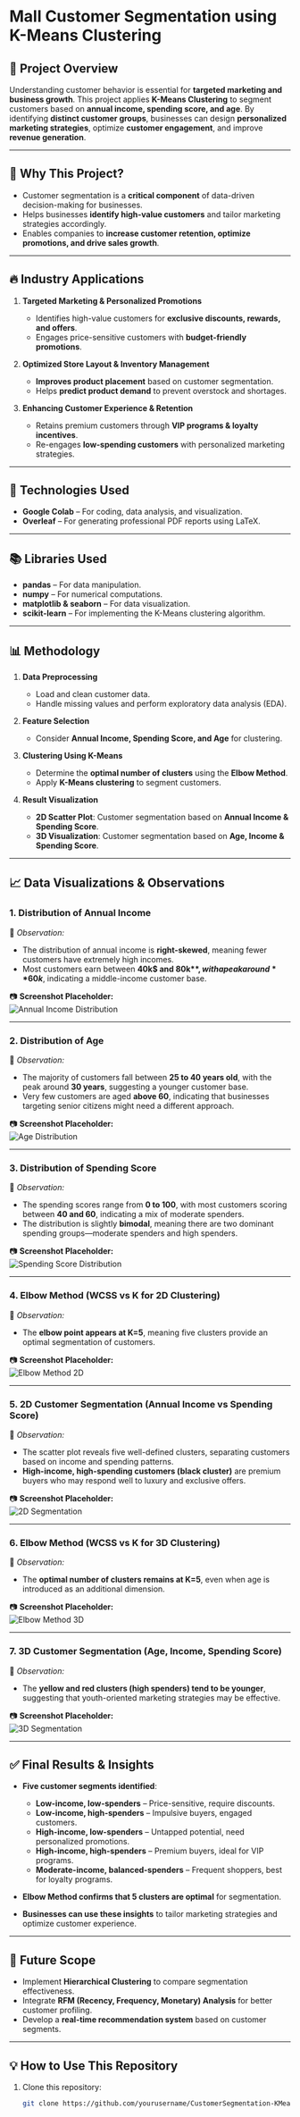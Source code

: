 # **Mall Customer Segmentation using K-Means Clustering**
  
## 📌 **Project Overview**
Understanding customer behavior is essential for **targeted marketing and business growth**. This project applies **K-Means Clustering** to segment customers based on **annual income, spending score, and age**. By identifying **distinct customer groups**, businesses can design **personalized marketing strategies**, optimize **customer engagement**, and improve **revenue generation**.  

---

## 🎯 **Why This Project?**
- Customer segmentation is a **critical component** of data-driven decision-making for businesses.  
- Helps businesses **identify high-value customers** and tailor marketing strategies accordingly.  
- Enables companies to **increase customer retention, optimize promotions, and drive sales growth**.  

---

## 🔥 **Industry Applications**
1. **Targeted Marketing & Personalized Promotions**  
   - Identifies high-value customers for **exclusive discounts, rewards, and offers**.  
   - Engages price-sensitive customers with **budget-friendly promotions**.  

2. **Optimized Store Layout & Inventory Management**  
   - **Improves product placement** based on customer segmentation.  
   - Helps **predict product demand** to prevent overstock and shortages.  

3. **Enhancing Customer Experience & Retention**  
   - Retains premium customers through **VIP programs & loyalty incentives**.  
   - Re-engages **low-spending customers** with personalized marketing strategies.  

---

## 🚀 **Technologies Used**
- **Google Colab** – For coding, data analysis, and visualization.  
- **Overleaf** – For generating professional PDF reports using LaTeX.  

---

## 📚 **Libraries Used**
- **pandas** – For data manipulation.  
- **numpy** – For numerical computations.  
- **matplotlib & seaborn** – For data visualization.  
- **scikit-learn** – For implementing the K-Means clustering algorithm.  

---

## 📊 **Methodology**
1. **Data Preprocessing**  
   - Load and clean customer data.  
   - Handle missing values and perform exploratory data analysis (EDA).  

2. **Feature Selection**  
   - Consider **Annual Income, Spending Score, and Age** for clustering.  

3. **Clustering Using K-Means**  
   - Determine the **optimal number of clusters** using the **Elbow Method**.  
   - Apply **K-Means clustering** to segment customers.  

4. **Result Visualization**  
   - **2D Scatter Plot**: Customer segmentation based on **Annual Income & Spending Score**.  
   - **3D Visualization**: Customer segmentation based on **Age, Income & Spending Score**.  

---

## 📈 **Data Visualizations & Observations**
### **1. Distribution of Annual Income**
📌 *Observation:*  
- The distribution of annual income is **right-skewed**, meaning fewer customers have extremely high incomes.  
- Most customers earn between **40k$ and 80k$**, with a peak around **60k$**, indicating a middle-income customer base.  

📷 **Screenshot Placeholder:**  
![Annual Income Distribution](https://github.com/user-attachments/assets/9a3f8ee8-877e-401b-9a30-e668ea22ec6d)

---

### **2. Distribution of Age**
📌 *Observation:*  
- The majority of customers fall between **25 to 40 years old**, with the peak around **30 years**, suggesting a younger customer base.  
- Very few customers are aged **above 60**, indicating that businesses targeting senior citizens might need a different approach.  

📷 **Screenshot Placeholder:**  
![Age Distribution](https://github.com/user-attachments/assets/6c5465d4-f9b9-477a-93fa-1a414113addc)

---

### **3. Distribution of Spending Score**
📌 *Observation:*  
- The spending scores range from **0 to 100**, with most customers scoring between **40 and 60**, indicating a mix of moderate spenders.  
- The distribution is slightly **bimodal**, meaning there are two dominant spending groups—moderate spenders and high spenders.  

📷 **Screenshot Placeholder:**  
![Spending Score Distribution](https://github.com/user-attachments/assets/83e4308b-0824-40b2-bfb8-b06cf3947b6d)

---

### **4. Elbow Method (WCSS vs K for 2D Clustering)**
📌 *Observation:*  
- The **elbow point appears at K=5**, meaning five clusters provide an optimal segmentation of customers.  

📷 **Screenshot Placeholder:**  
![Elbow Method 2D](https://github.com/user-attachments/assets/b2beafd4-a256-47f5-b7b2-81fb1fb767ae)

---

### **5. 2D Customer Segmentation (Annual Income vs Spending Score)**
📌 *Observation:*  
- The scatter plot reveals five well-defined clusters, separating customers based on income and spending patterns.  
- **High-income, high-spending customers (black cluster)** are premium buyers who may respond well to luxury and exclusive offers.  

📷 **Screenshot Placeholder:**  
![2D Segmentation](https://github.com/user-attachments/assets/102f197b-ae30-4a2e-9533-be6963d25d00)

---

### **6. Elbow Method (WCSS vs K for 3D Clustering)**
📌 *Observation:*  
- The **optimal number of clusters remains at K=5**, even when age is introduced as an additional dimension.  

📷 **Screenshot Placeholder:**  
![Elbow Method 3D](https://github.com/user-attachments/assets/da41b1ba-cb20-478c-890f-359e1da9ab31)  

---

### **7. 3D Customer Segmentation (Age, Income, Spending Score)**
📌 *Observation:*  
- The **yellow and red clusters (high spenders) tend to be younger**, suggesting that youth-oriented marketing strategies may be effective.  

📷 **Screenshot Placeholder:**  
![3D Segmentation](https://github.com/user-attachments/assets/db0a57cc-dae7-4313-9f70-888f01c84d6f)

---

## ✅ **Final Results & Insights**
- **Five customer segments identified**:  
  - **Low-income, low-spenders** – Price-sensitive, require discounts.  
  - **Low-income, high-spenders** – Impulsive buyers, engaged customers.  
  - **High-income, low-spenders** – Untapped potential, need personalized promotions.  
  - **High-income, high-spenders** – Premium buyers, ideal for VIP programs.  
  - **Moderate-income, balanced-spenders** – Frequent shoppers, best for loyalty programs.  

- **Elbow Method confirms that 5 clusters are optimal** for segmentation.  
- **Businesses can use these insights** to tailor marketing strategies and optimize customer experience.  

---

## 🎯 **Future Scope**
- Implement **Hierarchical Clustering** to compare segmentation effectiveness.  
- Integrate **RFM (Recency, Frequency, Monetary) Analysis** for better customer profiling.  
- Develop a **real-time recommendation system** based on customer segments.  

---

## 💡 **How to Use This Repository**
1. Clone this repository:  
   ```sh
   git clone https://github.com/yourusername/CustomerSegmentation-KMeans.git
